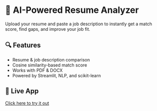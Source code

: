 # 🧠 AI-Powered Resume Analyzer

Upload your resume and paste a job description to instantly get a match score, find gaps, and improve your job fit.

## 🔍 Features
- Resume & job description comparison
- Cosine similarity-based match score
- Works with PDF & DOCX
- Powered by Streamlit, NLP, and scikit-learn

## 🚀 Live App
[Click here to try it out](https://your-username-resume-analyzer.streamlit.app)
